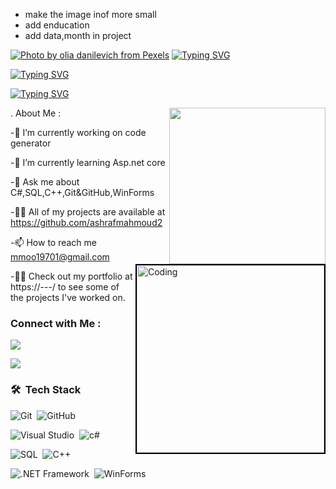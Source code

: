 

- make the image inof more small
- add enducation
- add data,month in project



[![Photo by olia danilevich from Pexels](https://libg.s3.us-east-2.amazonaws.com/download/Real-Artists-Ship.jpg)](https://libg.s3.us-east-2.amazonaws.com/download/Real-Artists-Ship.jpg)
<a href="https://git.io/typing-svg"><img src="https://readme-typing-svg.herokuapp.com?font=Fira+Code&size=28&pause=1000&random=false&width=435&lines=Hi+%F0%9F%91%8B%2C+I'm+Ashraf+Mahmoud" alt="Typing SVG" /></a>  

[![Typing SVG](https://readme-typing-svg.herokuapp.com?font=Fira+Code&size=15&pause=2000&color=F71010&center=true&vCenter=true&multiline=true&random=false&width=435&lines=Full+Stack+Desktop+app)](https://git.io/typing-svg)

[![Typing SVG](https://readme-typing-svg.herokuapp.com?font=Fira+Code&size=15&pause=2000&color=F71010&center=true&vCenter=true&multiline=true&random=false&width=435&lines=-----------------------------------------------------------------------------------------------------)](https://git.io/typing-svg)
<!-- Developer Working at Night GIF from Dribbble: https://dribbble.com/shots/23267992-Developer-Working-at-Night -->
<p align="center">
  <img width="250" align="right" src="https://cdn.dribbble.com/users/710519/screenshots/23267992/media/4d2827b6bb86c9a51353ac2d341de24b.gif"></p>
               .
    <img align="right" alt="Coding" width="300" src="https://media.giphy.com/media/v1.Y2lkPTc5MGI3NjExNDZ6bG5jaDVhdWtxaGZlbzJyNXNmeDg1c3ZhMjYzaHhtdTVuc3lnaSZlcD12MV9pbnRlcm5hbF9naWZfYnlfaWQmY3Q9Zw/qgQUggAC3Pfv687qPC/giphy.gif" style="border: 2px solid black;">
 About  Me :   
 

-🔭 I’m currently working on code generator

-🌱 I’m currently learning Asp.net core

-💬 Ask me about C#,SQL,C++,Git&GitHub,WinForms

-👨‍💻 All of my projects are available at https://github.com/ashrafmahmoud2

-📫 How to reach me mmoo19701@gmail.com

-👨‍💻 Check out my portfolio at https://---/ to see some of the projects I've worked on.

### Connect with Me :

<a href="https://www.linkedin.com/in/ashraf-mahmod-01366a258/" target="_blank"><img src="https://img.shields.io/badge/-Ashraf%20Mahmoud-0077B5?style=for-the-badge&logo=Linkedin&logoColor=white"/></a>

<a href="https://api.whatsapp.com/send?phone=+2010473144" target="_blank"><img src="https://img.shields.io/badge/-WhatsApp-25D366?style=for-the-badge&logo=whatsapp&logoColor=white"/></a>

### 🛠 &nbsp;Tech Stack

![Git](https://img.shields.io/badge/-Git-05122A?style=flat&logo=git&color=orange)&nbsp;
![GitHub](https://img.shields.io/badge/-GitHub-05122A?style=flat&logo=github&color=orange)&nbsp;

![Visual Studio ](https://img.shields.io/badge/-Visual%20Studio%20Code-05122A?style=flat&logo=visual-studio-code&logoColor=007ACC)&nbsp;
![c#](https://img.shields.io/badge/-C%23-05122A?style=flat&logo=c-sharp&color=blue)&nbsp;

![SQL](https://img.shields.io/badge/-SQL-05122A?style=flat&logo=sql&color=blue)&nbsp;
![C++](https://img.shields.io/badge/-C%2B%2B-05122A?style=flat&logo=c%2B%2B&color=blue)&nbsp;

![.NET Framework](https://img.shields.io/badge/-.NET%20Framework-05122A?style=flat&logo=.net&color=blue)&nbsp;
![WinForms](https://img.shields.io/badge/-WinForms-05122A?style=flat&logo=windows&color=blue)&nbsp;


